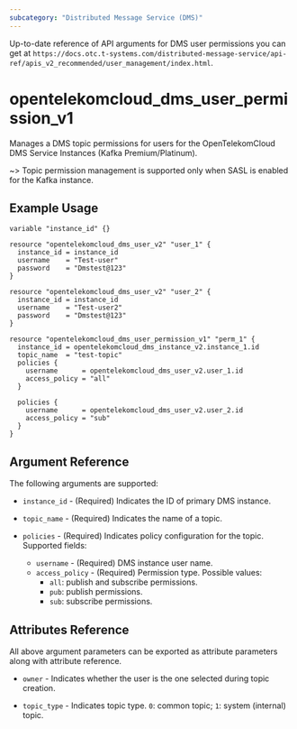 ```yaml
---
subcategory: "Distributed Message Service (DMS)"
---
```


Up-to-date reference of API arguments for DMS user permissions you can get at
`https://docs.otc.t-systems.com/distributed-message-service/api-ref/apis_v2_recommended/user_management/index.html`.

# opentelekomcloud_dms_user_permission_v1

Manages a DMS topic permissions for users for the OpenTelekomCloud DMS Service Instances (Kafka Premium/Platinum).

~>
  Topic permission management is supported only when SASL is enabled for the Kafka instance.

## Example Usage

```hcl
variable "instance_id" {}

resource "opentelekomcloud_dms_user_v2" "user_1" {
  instance_id = instance_id
  username    = "Test-user"
  password    = "Dmstest@123"
}

resource "opentelekomcloud_dms_user_v2" "user_2" {
  instance_id = instance_id
  username    = "Test-user2"
  password    = "Dmstest@123"
}

resource "opentelekomcloud_dms_user_permission_v1" "perm_1" {
  instance_id = opentelekomcloud_dms_instance_v2.instance_1.id
  topic_name  = "test-topic"
  policies {
    username      = opentelekomcloud_dms_user_v2.user_1.id
    access_policy = "all"
  }

  policies {
    username      = opentelekomcloud_dms_user_v2.user_2.id
    access_policy = "sub"
  }
}
```

## Argument Reference

The following arguments are supported:

* `instance_id` - (Required) Indicates the ID of primary DMS instance.

* `topic_name` - (Required) Indicates the name of a topic.

* `policies` - (Required) Indicates policy configuration for the topic.
  Supported fields:
  * `username` - (Required) DMS instance user name.
  * `access_policy` - (Required) Permission type. Possible values:
    * `all`: publish and subscribe permissions.
    * `pub`: publish permissions.
    * `sub`: subscribe permissions.

## Attributes Reference

All above argument parameters can be exported as attribute parameters along with attribute reference.

* `owner` - Indicates whether the user is the one selected during topic creation.

* `topic_type` - Indicates topic type. `0`: common topic; `1`: system (internal) topic.
